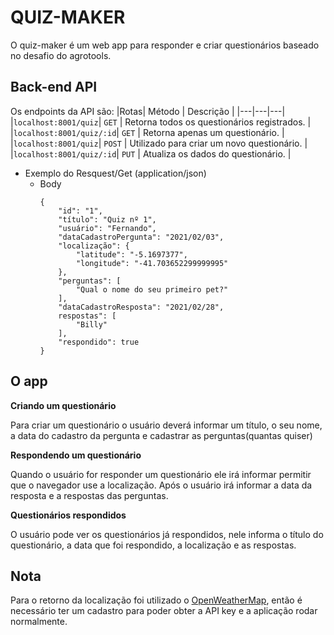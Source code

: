 # QUIZ-MAKER    

O quiz-maker é um web app para responder e criar questionários baseado no desafio do agrotools.

## Back-end API
Os endpoints da API são:
|Rotas| Método | Descrição |
|---|---|---|
|`localhost:8001/quiz`| `GET` | Retorna todos os questionários registrados. |
|`localhost:8001/quiz/:id`| `GET` | Retorna apenas um questionário. |
|`localhost:8001/quiz`| `POST` | Utilizado para criar um novo questionário. |
|`localhost:8001/quiz/:id`| `PUT` | Atualiza os dados do questionário. |

+ Exemplo do Resquest/Get (application/json)
    + Body 
        ```text
        {
            "id": "1",
            "título": "Quiz nº 1",
            "usuário": "Fernando",
            "dataCadastroPergunta": "2021/02/03",
            "localização": {
                "latitude": "-5.1697377",
                "longitude": "-41.703652299999995"
            },
            "perguntas": [
                "Qual o nome do seu primeiro pet?"
            ],
            "dataCadastroResposta": "2021/02/28",
            respostas": [
                "Billy"
            ],
            "respondido": true
        }
        ```
## O app
**Criando um questionário**

Para criar um questionário o usuário deverá informar um título, o seu nome, a data do cadastro da pergunta e cadastrar as perguntas(quantas quiser)

**Respondendo um questionário**

Quando o usuário for responder um questionário ele irá informar permitir que o navegador use a localização. Após o usuário irá informar a data da resposta e a respostas das perguntas.

**Questionários respondidos**

O usuário pode ver os questionários já respondidos, nele informa o título do questionário, a data que foi respondido, a localização e as respostas.

## Nota

Para o retorno da localização foi utilizado o [OpenWeatherMap](https://openweathermap.org/), então é necessário ter um cadastro para poder obter a API key e a aplicação rodar normalmente.

